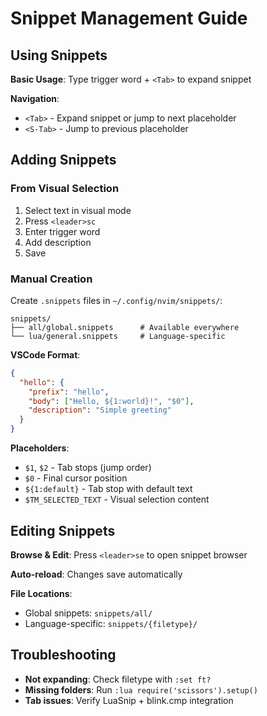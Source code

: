 # Snippet Management Guide

## Using Snippets

**Basic Usage**: Type trigger word + `<Tab>` to expand snippet

**Navigation**:

- `<Tab>` - Expand snippet or jump to next placeholder
- `<S-Tab>` - Jump to previous placeholder

## Adding Snippets

### From Visual Selection

1. Select text in visual mode
2. Press `<leader>sc`
3. Enter trigger word
4. Add description
5. Save

### Manual Creation

Create `.snippets` files in `~/.config/nvim/snippets/`:

```
snippets/
├── all/global.snippets      # Available everywhere
└── lua/general.snippets     # Language-specific
```

**VSCode Format**:

```json
{
  "hello": {
    "prefix": "hello",
    "body": ["Hello, ${1:world}!", "$0"],
    "description": "Simple greeting"
  }
}
```

**Placeholders**:

- `$1`, `$2` - Tab stops (jump order)
- `$0` - Final cursor position
- `${1:default}` - Tab stop with default text
- `$TM_SELECTED_TEXT` - Visual selection content

## Editing Snippets

**Browse & Edit**: Press `<leader>se` to open snippet browser

**Auto-reload**: Changes save automatically

**File Locations**:

- Global snippets: `snippets/all/`
- Language-specific: `snippets/{filetype}/`

## Troubleshooting

- **Not expanding**: Check filetype with `:set ft?`
- **Missing folders**: Run `:lua require('scissors').setup()`
- **Tab issues**: Verify LuaSnip + blink.cmp integration
